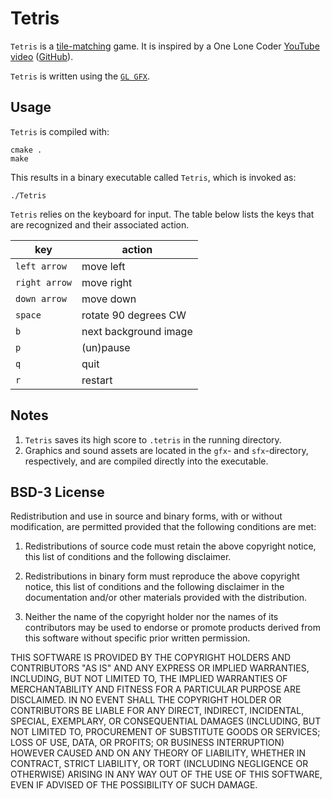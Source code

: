 # Tetris

`Tetris` is a [tile-matching](https://en.wikipedia.org/wiki/Tetris) game. It is inspired by a One Lone Coder [YouTube video](https://youtu.be/8OK8_tHeCIA) ([GitHub](https://github.com/OneLoneCoder/videos/blob/master/OneLoneCoder_Tetris.cpp)).

`Tetris` is written using the [`GL GFX`](../README.md).

## Usage

`Tetris` is compiled with:

```shell
cmake .
make
```

This results in a binary executable called `Tetris`, which is invoked as:

```shell
./Tetris
```

`Tetris` relies on the keyboard for input. The table below lists the keys that are recognized and their associated action.

|key|action|
----|-----
|`left arrow`|move left|
|`right arrow`|move right|
|`down arrow`|move down|
|`space`|rotate 90 degrees CW|
|`b`|next background image|
|`p`|(un)pause|
|`q`|quit|
|`r`|restart|

## Notes

1. `Tetris` saves its high score to `.tetris` in the running directory.
2. Graphics and sound assets are located in the `gfx`- and `sfx`-directory, respectively, and are compiled directly into the executable.

## BSD-3 License

Redistribution and use in source and binary forms, with or without modification, are permitted provided that the following conditions are met:

1. Redistributions of source code must retain the above copyright notice, this list of conditions and the following disclaimer.

2. Redistributions in binary form must reproduce the above copyright notice, this list of conditions and the following disclaimer in the documentation and/or other materials provided with the distribution.

3. Neither the name of the copyright holder nor the names of its contributors may be used to endorse or promote products derived from this software without specific prior written permission.

THIS SOFTWARE IS PROVIDED BY THE COPYRIGHT HOLDERS AND CONTRIBUTORS "AS IS" AND ANY EXPRESS OR IMPLIED WARRANTIES, INCLUDING, BUT NOT LIMITED TO, THE IMPLIED WARRANTIES OF MERCHANTABILITY AND FITNESS FOR A PARTICULAR PURPOSE ARE DISCLAIMED. IN NO EVENT SHALL THE COPYRIGHT HOLDER OR CONTRIBUTORS BE LIABLE FOR ANY DIRECT, INDIRECT, INCIDENTAL, SPECIAL, EXEMPLARY, OR CONSEQUENTIAL DAMAGES (INCLUDING, BUT NOT LIMITED TO, PROCUREMENT OF SUBSTITUTE GOODS OR SERVICES; LOSS OF USE, DATA, OR PROFITS; OR BUSINESS INTERRUPTION) HOWEVER CAUSED AND ON ANY THEORY OF LIABILITY, WHETHER IN CONTRACT, STRICT LIABILITY, OR TORT (INCLUDING NEGLIGENCE OR OTHERWISE) ARISING IN ANY WAY OUT OF THE USE OF THIS SOFTWARE, EVEN IF ADVISED OF THE POSSIBILITY OF SUCH DAMAGE.

